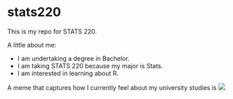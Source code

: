 # stats220

This is my repo for STATS 220. 

A little about me:

- I am undertaking a degree in Bachelor.
- I am taking STATS 220 because my major is Stats.
- I am interested in learning about R.

A meme that captures how I currently feel about my university studies is ![](https://media1.tenor.com/m/grsddPTkAxoAAAAC/beach-ocean.gif)
